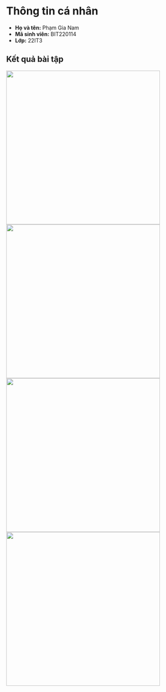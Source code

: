 # Thông tin cá nhân
- **Họ và tên:** Phạm Gia Nam
- **Mã sinh viên:** BIT220114
- **Lớp:** 22IT3
## Kết quả bài tập

<p float="left">
    <img src="./ex1.jpg" width="410" />
    <img src="./ex2.jpg" width="410" />
    <img src="./ex3.jpg" width="410" />
    <img src="./ex4.jpg" width="410" />
</p>